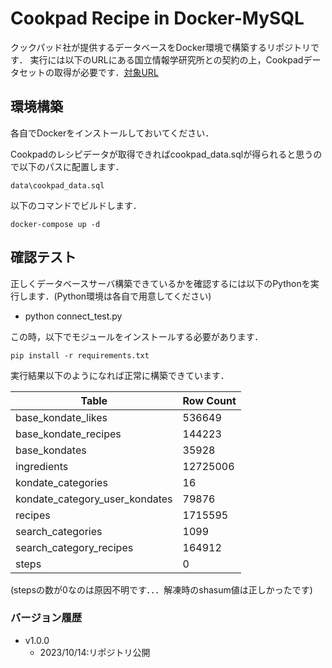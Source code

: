 # Cookpad Recipe in Docker-MySQL
クックパッド社が提供するデータベースをDocker環境で構築するリポジトリです．
実行には以下のURLにある国立情報学研究所との契約の上，Cookpadデータセットの取得が必要です．[対象URL](https://www.nii.ac.jp/dsc/idr/cookpad/)


## 環境構築
各自でDockerをインストールしておいてください．

Cookpadのレシピデータが取得できればcookpad_data.sqlが得られると思うので以下のパスに配置します．
```
data\cookpad_data.sql
```

以下のコマンドでビルドします．
```
docker-compose up -d 
```

## 確認テスト
正しくデータベースサーバ構築できているかを確認するには以下のPythonを実行します．(Python環境は各自で用意してください)

- python connect_test.py


この時，以下でモジュールをインストールする必要があります．

```
pip install -r requirements.txt
```

実行結果以下のようになれば正常に構築できています．

| Table                          | Row Count |
|--------------------------------|-----------|
| base_kondate_likes             | 536649    |
| base_kondate_recipes           | 144223    |
| base_kondates                  | 35928     |
| ingredients                    | 12725006  |
| kondate_categories             | 16        |
| kondate_category_user_kondates | 79876     |
| recipes                        | 1715595   |
| search_categories              | 1099      |
| search_category_recipes        | 164912    |
| steps                          | 0         |

(stepsの数が0なのは原因不明です．．．解凍時のshasum値は正しかったです)

### バージョン履歴
- v1.0.0 
  - 2023/10/14:リポジトリ公開
